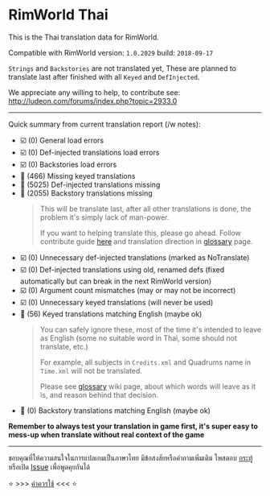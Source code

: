 # RimWorld Thai

This is the Thai translation data for RimWorld.

Compatible with RimWorld version: `1.0.2029` build: `2018-09-17`

`Strings` and `Backstories` are not translated yet, These are planned to translate last after finished with all `Keyed` and `DefInjected`.

We appreciate any willing to help, to contribute see: http://ludeon.com/forums/index.php?topic=2933.0

------------------------------------

Quick summary from current translation report (/w notes):
  * :ballot_box_with_check: (0) General load errors
  * :ballot_box_with_check: (0) Def-injected translations load errors
  * :ballot_box_with_check: (0) Backstories load errors
  * :black_square_button: (466) Missing keyed translations
  * :black_square_button: (5025) Def-injected translations missing
  * :black_square_button: (2055) Backstory translations missing
    > This will be translate last, after all other translations is done, the problem it's simply lack of man-power.
    > 
    > If you want to helping translate this, please go ahead. Follow contribute guide [here](http://ludeon.com/forums/index.php?topic=2933.0) and translation direction in [glossary](https://github.com/Ludeon/RimWorld-Thai/wiki/Glossary) page.
  * :ballot_box_with_check: (0) Unnecessary def-injected translations (marked as NoTranslate)
  * :ballot_box_with_check: (0) Def-injected translations using old, renamed defs (fixed automatically but can break in the next RimWorld version)
  * :ballot_box_with_check: (0) Argument count mismatches (may or may not be incorrect)
  * :ballot_box_with_check: (0) Unnecessary keyed translations (will never be used)
  * :white_square_button: (56) Keyed translations matching English (maybe ok)
    > You can safely ignore these, most of the time it's intended to leave as English (some no suitable word in Thai, some should not translate, etc.)
    >
    > For example, all subjects in `Credits.xml` and Quadrums name in `Time.xml` will not be translated.
    >
    > Please see [glossary](https://github.com/Ludeon/RimWorld-Thai/wiki/Glossary) wiki page, about which words will leave as it is, and reason behind that decision.
  * :white_square_button: (0) Backstory translations matching English (maybe ok)

**Remember to always test your translation in game first, it's super easy to mess-up when translate without real context of the game**

------------------------------------

ขอบคุณที่ให้ความสนใจในการแปลเกมเป็นภาษาไทย มีข้อสงสัยหรือคำถามเพิ่มเติม โพสตอบ [กระทู้](https://ludeon.com/forums/index.php?topic=45589.0) หรือเปิด [Issue](https://github.com/Ludeon/RimWorld-Thai/issues) เพื่อพูดคุยกันได้

:star: >>> [คำควรใช้](https://github.com/Ludeon/RimWorld-Thai/wiki/Glossary) <<< :star: